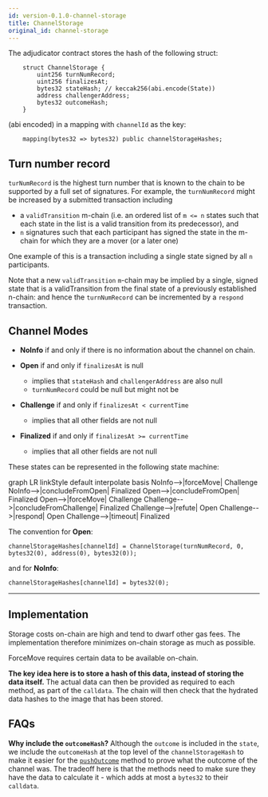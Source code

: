 ```yaml
---
id: version-0.1.0-channel-storage
title: ChannelStorage
original_id: channel-storage
---
```


The adjudicator contract stores the hash of the following struct:

```solidity
    struct ChannelStorage {
        uint256 turnNumRecord;
        uint256 finalizesAt;
        bytes32 stateHash; // keccak256(abi.encode(State))
        address challengerAddress;
        bytes32 outcomeHash;
    }
```

(abi encoded) in a mapping with `channelId` as the key:

```solidity
    mapping(bytes32 => bytes32) public channelStorageHashes;
```

## Turn number record

`turNumRecord` is the highest turn number that is known to the chain to be supported by a full set of signatures. For example, the `turnNumRecord` might be increased by a submitted transaction including

- a `validTransition` m-chain (i.e. an ordered list of `m <= n` states such that each state in the list is a valid transition from its predecessor), and
- `n` signatures such that each participant has signed the state in the m-chain for which they are a mover (or a later one)

One example of this is a transaction including a single state signed by all `n` participants.

Note that a new `validTransition` `m`-chain may be implied by a single, signed state that is a validTransition from the final state of a previously established n-chain: and hence the `turnNumRecord` can be incremented by a `respond` transaction.

## Channel Modes

- **NoInfo** if and only if there is no information about the channel on chain.
- **Open** if and only if `finalizesAt` is null
  - implies that `stateHash` and `challengerAddress` are also null
  - `turnNumRecord` could be null but might not be
- **Challenge** if and only if `finalizesAt < currentTime`
  - implies that all other fields are not null
- **Finalized** if and only if `finalizesAt >= currentTime`

  - implies that all other fields are not null

These states can be represented in the following state machine:

<div class="mermaid">
graph LR
linkStyle default interpolate basis
NoInfo-->|forceMove| Challenge
NoInfo-->|concludeFromOpen| Finalized
Open-->|concludeFromOpen| Finalized
Open-->|forceMove| Challenge
Challenge-->|concludeFromChallenge| Finalized
Challenge-->|refute| Open
Challenge-->|respond| Open
Challenge-->|timeout| Finalized
</div>

The convention for **Open**:

```solidity
channelStorageHashes[channelId] = ChannelStorage(turnNumRecord, 0, bytes32(0), address(0), bytes32(0));
```

and for **NoInfo**:

```solidity
channelStorageHashes[channelId] = bytes32(0);
```

---

## Implementation

Storage costs on-chain are high and tend to dwarf other gas fees. The implementation therefore minimizes on-chain storage as much as possible.

ForceMove requires certain data to be available on-chain.

**The key idea here is to store a hash of this data, instead of storing the data itself.** The actual data can then be provided as required to each method, as part of the `calldata`. The chain will then check that the hydrated data hashes to the image that has been stored.

## FAQs

**Why include the `outcomeHash`?** Although the `outcome` is included in the `state`, we include the `outcomeHash` at the top level of the `channelStorageHash` to make it easier for the [`pushOutcome`](./push-outcome) method to prove what the outcome of the channel was. The tradeoff here is that the methods need to make sure they have the data to calculate it - which adds at most a `bytes32` to their `calldata`.

